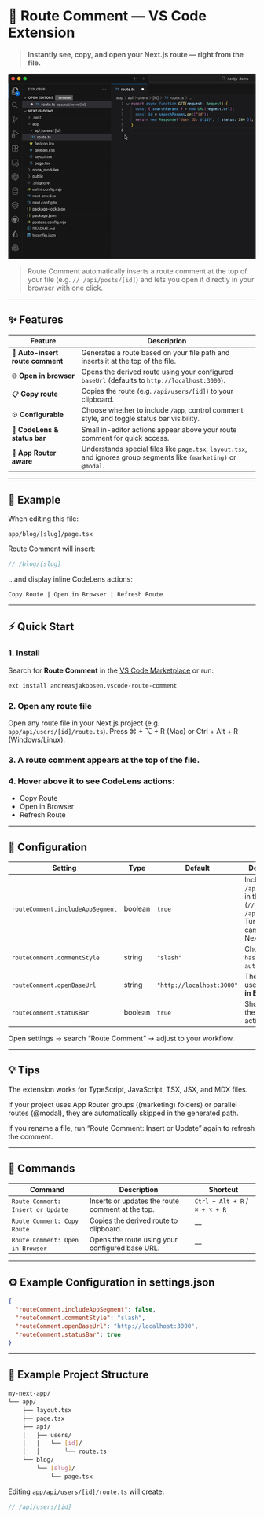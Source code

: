 # 🧭 Route Comment — VS Code Extension

> **Instantly see, copy, and open your Next.js route — right from the file.**

![Demo of Route Comment](demo.gif)

> Route Comment automatically inserts a route comment at the top of your file (e.g. `// /api/posts/[id]`)
> and lets you open it directly in your browser with one click.

---

## ✨ Features

| Feature                          | Description                                                                                                         |
| -------------------------------- | ------------------------------------------------------------------------------------------------------------------- |
| 💬 **Auto-insert route comment** | Generates a route based on your file path and inserts it at the top of the file.                                    |
| 🌐 **Open in browser**           | Opens the derived route using your configured `baseUrl` (defaults to `http://localhost:3000`).                      |
| 📋 **Copy route**                | Copies the route (e.g. `/api/users/[id]`) to your clipboard.                                                        |
| ⚙️ **Configurable**              | Choose whether to include `/app`, control comment style, and toggle status bar visibility.                          |
| 👀 **CodeLens & status bar**     | Small in-editor actions appear above your route comment for quick access.                                           |
| 🚀 **App Router aware**          | Understands special files like `page.tsx`, `layout.tsx`, and ignores group segments like `(marketing)` or `@modal`. |

---

## 🧠 Example

When editing this file:

```
app/blog/[slug]/page.tsx
```

Route Comment will insert:

```ts
// /blog/[slug]
```

…and display inline CodeLens actions:

```
Copy Route | Open in Browser | Refresh Route
```

---

## ⚡️ Quick Start

### 1. Install

Search for **Route Comment** in the [VS Code Marketplace](https://awatingapproval.vscode.com)
or run:

```bash
ext install andreasjakobsen.vscode-route-comment
```

### 2. Open any route file

Open any route file in your Next.js project (e.g. `app/api/users/[id]/route.ts`).
Press ⌘ + ⌥ + R (Mac) or Ctrl + Alt + R (Windows/Linux).

### 3. A route comment appears at the top of the file.

### 4. Hover above it to see CodeLens actions:

- Copy Route
- Open in Browser
- Refresh Route

---

## 🧩 Configuration

| Setting                          | Type    | Default                   | Description                                                                                         |
| -------------------------------- | ------- | ------------------------- | --------------------------------------------------------------------------------------------------- |
| `routeComment.includeAppSegment` | boolean | `true`                    | Include the `/app` directory in the route (`// /app/api/...`). Turn off for canonical Next.js URLs. |
| `routeComment.commentStyle`      | string  | `"slash"`                 | Choose `slash`, `hash`, `block`, or `auto`.                                                         |
| `routeComment.openBaseUrl`       | string  | `"http://localhost:3000"` | The base URL used by **Open in Browser**.                                                           |
| `routeComment.statusBar`         | boolean | `true`                    | Show or hide the status bar action.                                                                 |

Open settings → search “Route Comment” → adjust to your workflow.

---

## 💡 Tips

The extension works for TypeScript, JavaScript, TSX, JSX, and MDX files.

If your project uses App Router groups ((marketing) folders) or parallel routes (@modal), they are automatically skipped in the generated path.

If you rename a file, run “Route Comment: Insert or Update” again to refresh the comment.

---

## 🔗 Commands

| Command                           | Description                                      | Shortcut                       |
| --------------------------------- | ------------------------------------------------ | ------------------------------ |
| `Route Comment: Insert or Update` | Inserts or updates the route comment at the top. | `Ctrl + Alt + R` / `⌘ + ⌥ + R` |
| `Route Comment: Copy Route`       | Copies the derived route to clipboard.           | —                              |
| `Route Comment: Open in Browser`  | Opens the route using your configured base URL.  | —                              |

---

## ⚙️ Example Configuration in settings.json

```json
{
  "routeComment.includeAppSegment": false,
  "routeComment.commentStyle": "slash",
  "routeComment.openBaseUrl": "http://localhost:3000",
  "routeComment.statusBar": true
}
```

---

## 🧱 Example Project Structure

```bash
my-next-app/
└── app/
    ├── layout.tsx
    ├── page.tsx
    ├── api/
    │   ├── users/
    │   │   └── [id]/
    │   │       └── route.ts
    └── blog/
        └── [slug]/
            └── page.tsx
```

Editing `app/api/users/[id]/route.ts` will create:

```ts
// /api/users/[id]
```
